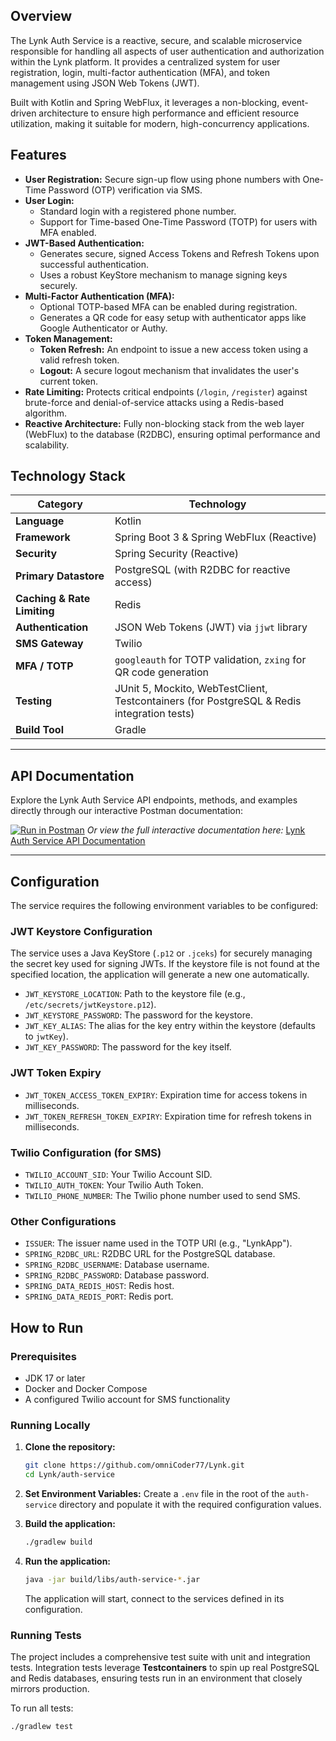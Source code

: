 ## Overview

The Lynk Auth Service is a reactive, secure, and scalable microservice responsible for handling all aspects of user authentication and authorization within the Lynk platform. It provides a centralized system for user registration, login, multi-factor authentication (MFA), and token management using JSON Web Tokens (JWT).

Built with Kotlin and Spring WebFlux, it leverages a non-blocking, event-driven architecture to ensure high performance and efficient resource utilization, making it suitable for modern, high-concurrency applications.

## Features

-   **User Registration:** Secure sign-up flow using phone numbers with One-Time Password (OTP) verification via SMS.
-   **User Login:**
    -   Standard login with a registered phone number.
    -   Support for Time-based One-Time Password (TOTP) for users with MFA enabled.
-   **JWT-Based Authentication:**
    -   Generates secure, signed Access Tokens and Refresh Tokens upon successful authentication.
    -   Uses a robust KeyStore mechanism to manage signing keys securely.
-   **Multi-Factor Authentication (MFA):**
    -   Optional TOTP-based MFA can be enabled during registration.
    -   Generates a QR code for easy setup with authenticator apps like Google Authenticator or Authy.
-   **Token Management:**
    -   **Token Refresh:** An endpoint to issue a new access token using a valid refresh token.
    -   **Logout:** A secure logout mechanism that invalidates the user's current token.
-   **Rate Limiting:** Protects critical endpoints (`/login`, `/register`) against brute-force and denial-of-service attacks using a Redis-based algorithm.
-   **Reactive Architecture:** Fully non-blocking stack from the web layer (WebFlux) to the database (R2DBC), ensuring optimal performance and scalability.

## Technology Stack

| Category                    | Technology                                                                                 |
|-----------------------------|--------------------------------------------------------------------------------------------|
| **Language**                | Kotlin                                                                                     |
| **Framework**               | Spring Boot 3 & Spring WebFlux (Reactive)                                                  |
| **Security**                | Spring Security (Reactive)                                                                 |
| **Primary Datastore**       | PostgreSQL (with R2DBC for reactive access)                                                |
| **Caching & Rate Limiting** | Redis                                                                                      |
| **Authentication**          | JSON Web Tokens (JWT) via `jjwt` library                                                   |
| **SMS Gateway**             | Twilio                                                                                     |
| **MFA / TOTP**              | `googleauth` for TOTP validation, `zxing` for QR code generation                           |
| **Testing**                 | JUnit 5, Mockito, WebTestClient, Testcontainers (for PostgreSQL & Redis integration tests) |
| **Build Tool**              | Gradle                                                                                     |

---
## API Documentation

Explore the Lynk Auth Service API endpoints, methods, and examples directly through our interactive Postman documentation:

[![Run in Postman](https://run.pstmn.io/button.svg)](https://www.postman.com/descent-module-engineer-21435196/workspace/auth-service-api-documentation/collection/38027824-a62b3f10-24a4-4bcc-89f5-dc777eb81058?action=share&creator=38027824&active-environment=38027824-29bdf959-46b1-4c93-aeb5-8850b1c7f3b2)
*Or view the full interactive documentation here:*
[Lynk Auth Service API Documentation](https://www.postman.com/descent-module-engineer-21435196/workspace/auth-service-api-documentation/collection/38027824-a62b3f10-24a4-4bcc-89f5-dc777eb81058?action=share&creator=38027824&active-environment=38027824-29bdf959-46b1-4c93-aeb5-8850b1c7f3b2)

---

## Configuration

The service requires the following environment variables to be configured:

### JWT Keystore Configuration

The service uses a Java KeyStore (`.p12` or `.jceks`) for securely managing the secret key used for signing JWTs. If the keystore file is not found at the specified location, the application will generate a new one automatically.

-   `JWT_KEYSTORE_LOCATION`: Path to the keystore file (e.g., `/etc/secrets/jwtKeystore.p12`).
-   `JWT_KEYSTORE_PASSWORD`: The password for the keystore.
-   `JWT_KEY_ALIAS`: The alias for the key entry within the keystore (defaults to `jwtKey`).
-   `JWT_KEY_PASSWORD`: The password for the key itself.

### JWT Token Expiry

-   `JWT_TOKEN_ACCESS_TOKEN_EXPIRY`: Expiration time for access tokens in milliseconds.
-   `JWT_TOKEN_REFRESH_TOKEN_EXPIRY`: Expiration time for refresh tokens in milliseconds.

### Twilio Configuration (for SMS)

-   `TWILIO_ACCOUNT_SID`: Your Twilio Account SID.
-   `TWILIO_AUTH_TOKEN`: Your Twilio Auth Token.
-   `TWILIO_PHONE_NUMBER`: The Twilio phone number used to send SMS.

### Other Configurations

-   `ISSUER`: The issuer name used in the TOTP URI (e.g., "LynkApp").
-   `SPRING_R2DBC_URL`: R2DBC URL for the PostgreSQL database.
-   `SPRING_R2DBC_USERNAME`: Database username.
-   `SPRING_R2DBC_PASSWORD`: Database password.
-   `SPRING_DATA_REDIS_HOST`: Redis host.
-   `SPRING_DATA_REDIS_PORT`: Redis port.

## How to Run

### Prerequisites

-   JDK 17 or later
-   Docker and Docker Compose
-   A configured Twilio account for SMS functionality

### Running Locally

1.  **Clone the repository:**
    ```bash
    git clone https://github.com/omniCoder77/Lynk.git
    cd Lynk/auth-service
    ```

2.  **Set Environment Variables:**
    Create a `.env` file in the root of the `auth-service` directory and populate it with the required configuration values.

3.  **Build the application:**
    ```bash
    ./gradlew build
    ```

4.  **Run the application:**
    ```bash
    java -jar build/libs/auth-service-*.jar
    ```
    The application will start, connect to the services defined in its configuration.

### Running Tests

The project includes a comprehensive test suite with unit and integration tests. Integration tests leverage **Testcontainers** to spin up real PostgreSQL and Redis databases, ensuring tests run in an environment that closely mirrors production.

To run all tests:

```bash
./gradlew test
```
